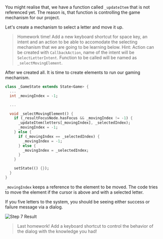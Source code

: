 You might realise that, we have a function called `_updateItem` that is not referenced yet. The reason is, that function is controlling the game mechanism for our project.

Let's create a mechanism to select a letter and move it up.

> Homework time! Add a new keyboard shortcut for space key, an intent and an action to be able to accomodate the selecting mechanism that we are going to be learning below.
> Hint: Action can be created with `CallbackAction`, name of the intent will be `SelectLetterIntent`. Function to be called will be named as `_selectMovingElement`.

After we created all. It is time to create elements to run our gaming mechanism.

```dart
class _GameState extends State<Game> {
  ...
  int _movingIndex = -1;

  ...

  void _selectMovingElement() {
    if (_resultFocusNode.hasFocus && _movingIndex != -1) {
      _updateItem(letters[_movingIndex], _selectedIndex);
      _movingIndex = -1;
    } else {
      if (_movingIndex == _selectedIndex) {
        _movingIndex = -1;
      } else {
        _movingIndex = _selectedIndex;
      }
    }

    setState(() {});
  }
}
```

`_movingIndex` keeps a reference to the element to be moved. The code tries to move the element if the cursor is above and with a selected letter.

If you five letters to the system, you should be seeing either success or failure message via a dialog.

![Step 7 Result](https://raw.githubusercontent.com/salihgueler/keyboard_puzzle_dartpad_workshop/main/step_07/output.gif)

> Last homework! Add a keyboard shortcut to control the behavior of the dialog with the knowledge you had!
